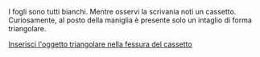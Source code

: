 I fogli sono tutti bianchi.
Mentre osservi la scrivania noti un cassetto. 
Curiosamente, al posto della maniglia è presente solo un intaglio di forma triangolare.

[Inserisci l'oggetto triangolare nella fessura del cassetto](apri-cassetto/apri-cassetto.md)